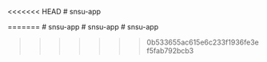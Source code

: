 <<<<<<< HEAD
﻿# snsu-app

=======
﻿# snsu-app
﻿# snsu-app
﻿# snsu-app


>>>>>>> 0b533655ac615e6c233f1936fe3ef5fab792bcb3
